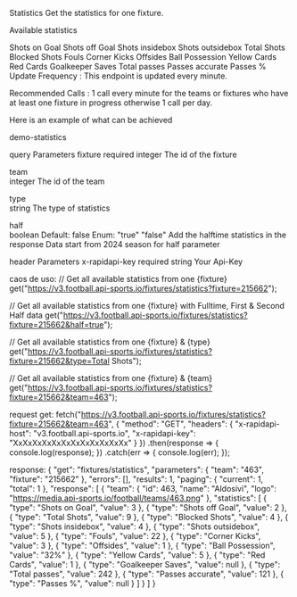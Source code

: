 Statistics
Get the statistics for one fixture.

Available statistics

Shots on Goal
Shots off Goal
Shots insidebox
Shots outsidebox
Total Shots
Blocked Shots
Fouls
Corner Kicks
Offsides
Ball Possession
Yellow Cards
Red Cards
Goalkeeper Saves
Total passes
Passes accurate
Passes %
Update Frequency : This endpoint is updated every minute.

Recommended Calls : 1 call every minute for the teams or fixtures who have at least one fixture in progress otherwise 1 call per day.

Here is an example of what can be achieved

demo-statistics

query Parameters
fixture
required
integer
The id of the fixture

team	
integer
The id of the team

type	
string
The type of statistics

half	
boolean
Default: false
Enum: "true" "false"
Add the halftime statistics in the response Data start from 2024 season for half parameter

header Parameters
x-rapidapi-key
required
string
Your Api-Key


caos de uso:
// Get all available statistics from one {fixture}
get("https://v3.football.api-sports.io/fixtures/statistics?fixture=215662");

// Get all available statistics from one {fixture} with Fulltime, First & Second Half data
get("https://v3.football.api-sports.io/fixtures/statistics?fixture=215662&half=true");

// Get all available statistics from one {fixture} & {type}
get("https://v3.football.api-sports.io/fixtures/statistics?fixture=215662&type=Total Shots");

// Get all available statistics from one {fixture} & {team}
get("https://v3.football.api-sports.io/fixtures/statistics?fixture=215662&team=463");



request get:
fetch("https://v3.football.api-sports.io/fixtures/statistics?fixture=215662&team=463", {
	"method": "GET",
	"headers": {
		"x-rapidapi-host": "v3.football.api-sports.io",
		"x-rapidapi-key": "XxXxXxXxXxXxXxXxXxXxXxXx"
	}
})
.then(response => {
	console.log(response);
})
.catch(err => {
	console.log(err);
});

response:
{
  "get": "fixtures/statistics",
  "parameters": {
    "team": "463",
    "fixture": "215662"
  },
  "errors": [],
  "results": 1,
  "paging": {
    "current": 1,
    "total": 1
  },
  "response": [
    {
      "team": {
        "id": 463,
        "name": "Aldosivi",
        "logo": "https://media.api-sports.io/football/teams/463.png"
      },
      "statistics": [
        {
          "type": "Shots on Goal",
          "value": 3
        },
        {
          "type": "Shots off Goal",
          "value": 2
        },
        {
          "type": "Total Shots",
          "value": 9
        },
        {
          "type": "Blocked Shots",
          "value": 4
        },
        {
          "type": "Shots insidebox",
          "value": 4
        },
        {
          "type": "Shots outsidebox",
          "value": 5
        },
        {
          "type": "Fouls",
          "value": 22
        },
        {
          "type": "Corner Kicks",
          "value": 3
        },
        {
          "type": "Offsides",
          "value": 1
        },
        {
          "type": "Ball Possession",
          "value": "32%"
        },
        {
          "type": "Yellow Cards",
          "value": 5
        },
        {
          "type": "Red Cards",
          "value": 1
        },
        {
          "type": "Goalkeeper Saves",
          "value": null
        },
        {
          "type": "Total passes",
          "value": 242
        },
        {
          "type": "Passes accurate",
          "value": 121
        },
        {
          "type": "Passes %",
          "value": null
        }
      ]
    }
  ]
}